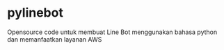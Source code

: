 # pylinebot
Opensource code untuk membuat Line Bot menggunakan bahasa python dan memanfaatkan layanan AWS
